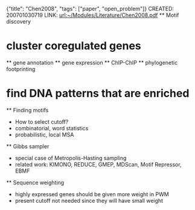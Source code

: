 {"title": "Chen2008", "tags": ["paper", "open_problem"]}
CREATED: 200701030719
LINK: <url:~/Modules/Literature/Chen2008.pdf>
** Motif discovery
# cluster coregulated genes
 ** gene annotation
 ** gene expression
 ** ChIP-ChIP
 ** phylogenetic footprinting
# find DNA patterns that are enriched

** Finding motifs
 * How to select cutoff?
 * combinatorial, word statistics
 * probabilistic, local MSA

** Gibbs sampler
 * special case of Metropolis-Hasting sampling
 * related work: KIMONO, REDUCE, GMEP, MDScan, Motif Repressor, EBMF

** Sequence weighting
 * highly expressed genes should be given more weight in PWM
 * present cutoff not needed since they will have small weight
